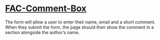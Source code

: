 # [FAC-Comment-Box](https://suda94.github.io/FAC-Comment-box/)
The form will allow a user to enter their name, email and a short comment.
When they submit the form, the page should then show the comment in a section alongside the author’s name.
